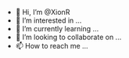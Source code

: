 - 👋 Hi, I’m @XionR
- 👀 I’m interested in ...
- 🌱 I’m currently learning ...
- 💞️ I’m looking to collaborate on ...
- 📫 How to reach me ...

<!---
XionR/XionR is a ✨ special ✨ repository because its `README.md` (this file) appears on your GitHub profile.
You can click the Preview link to take a look at your changes.
--->
